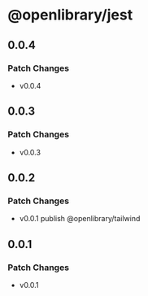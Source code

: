 # @openlibrary/jest

## 0.0.4

### Patch Changes

- v0.0.4

## 0.0.3

### Patch Changes

- v0.0.3

## 0.0.2

### Patch Changes

- v0.0.1 publish @openlibrary/tailwind

## 0.0.1

### Patch Changes

- v0.0.1
